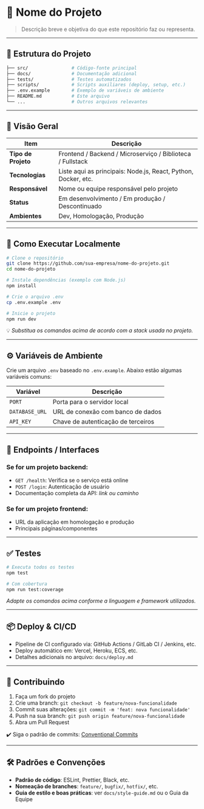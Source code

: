 
# 📘 Nome do Projeto

> Descrição breve e objetiva do que este repositório faz ou representa.

---

## 📂 Estrutura do Projeto

```bash
├── src/                # Código-fonte principal
├── docs/               # Documentação adicional
├── tests/              # Testes automatizados
├── scripts/            # Scripts auxiliares (deploy, setup, etc.)
├── .env.example        # Exemplo de variáveis de ambiente
├── README.md           # Este arquivo
└── ...                 # Outros arquivos relevantes
```

---

## 🧭 Visão Geral

| Item                | Descrição                                              |
|---------------------|--------------------------------------------------------|
| **Tipo de Projeto** | Frontend / Backend / Microserviço / Biblioteca / Fullstack |
| **Tecnologias**     | Liste aqui as principais: Node.js, React, Python, Docker, etc. |
| **Responsável**     | Nome ou equipe responsável pelo projeto               |
| **Status**          | Em desenvolvimento / Em produção / Descontinuado      |
| **Ambientes**       | Dev, Homologação, Produção                            |

---

## 🚀 Como Executar Localmente

```bash
# Clone o repositório
git clone https://github.com/sua-empresa/nome-do-projeto.git
cd nome-do-projeto

# Instale dependências (exemplo com Node.js)
npm install

# Crie o arquivo .env
cp .env.example .env

# Inicie o projeto
npm run dev
```

💡 *Substitua os comandos acima de acordo com a stack usada no projeto.*

---

## ⚙️ Variáveis de Ambiente

Crie um arquivo `.env` baseado no `.env.example`. Abaixo estão algumas variáveis comuns:

| Variável       | Descrição                             |
|----------------|----------------------------------------|
| `PORT`         | Porta para o servidor local            |
| `DATABASE_URL` | URL de conexão com banco de dados      |
| `API_KEY`      | Chave de autenticação de terceiros     |

---

## 📡 Endpoints / Interfaces

### Se for um projeto **backend**:

- `GET /health`: Verifica se o serviço está online  
- `POST /login`: Autenticação de usuário  
- Documentação completa da API: _link ou caminho_

### Se for um projeto **frontend**:

- URL da aplicação em homologação e produção  
- Principais páginas/componentes  

---

## ✅ Testes

```bash
# Executa todos os testes
npm test

# Com cobertura
npm run test:coverage
```

*Adapte os comandos acima conforme a linguagem e framework utilizados.*

---

## 📦 Deploy & CI/CD

- Pipeline de CI configurado via: GitHub Actions / GitLab CI / Jenkins, etc.  
- Deploy automático em: Vercel, Heroku, ECS, etc.  
- Detalhes adicionais no arquivo: `docs/deploy.md`  

---

## 🧠 Contribuindo

1. Faça um fork do projeto  
2. Crie uma branch: `git checkout -b feature/nova-funcionalidade`  
3. Commit suas alterações: `git commit -m 'feat: nova funcionalidade'`  
4. Push na sua branch: `git push origin feature/nova-funcionalidade`  
5. Abra um Pull Request  

✔️ Siga o padrão de commits: [Conventional Commits](https://www.conventionalcommits.org/pt-br/v1.0.0/)

---

## 🛠️ Padrões e Convenções

- **Padrão de código**: ESLint, Prettier, Black, etc.  
- **Nomeação de branches**: `feature/`, `bugfix/`, `hotfix/`, etc.  
- **Guia de estilo e boas práticas**: ver `docs/style-guide.md` ou o Guia da Equipe  